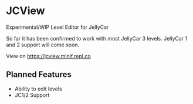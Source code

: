 # JCView
Experimental/WIP Level Editor for JellyCar

So far it has been confirmed to work with most JellyCar 3 levels. JellyCar 1 and 2 support will come soon.

View on https://jcview.minif.repl.co
## Planned Features
- Ability to edit levels
- JC1/2 Support